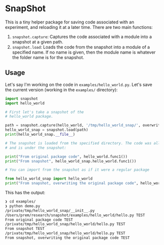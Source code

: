 # SnapShot

This is a tiny helper package for saving code associated with
an experiment, and reloading it at a later time. There are two main functions:

1. `snapshot.capture`: Captures the code associated with a module into a snapshot at a given path.
2. `snapshot.load`: Loads the code from the snapshot into a module of a specified name. If no name is given, then the module name is whatever the folder
name is for the snapshot.

## Usage

Let's say I'm working on the code in `examples/hello_world.py`. Let's save the current version 
(working in the `examples/` directory):

```python
import snapshot
import hello_world

# First let's take a snapshot of the 
# hello_world package.

path = snapshot.capture(hello_world, '/tmp/hello_world_snap/', overwrite=True)
hello_world_snap = snapshot.load(path)
print(hello_world_snap.__file__)

# The snapshot is loaded from the specified directory. The code was all copied to
# and is under the snapshot:

print("From original package code", hello_world.func1())
print("From snapshot", hello_world_snap.hello_world.func1())

# You can import from the snapshot as if it were a regular package

from hello_world_snap import hello_world
print("From snapshot, overwriting the original package code", hello_world.func1())
```

This has the output:

```bash
❯ cd examples/
❯ python demo.py
/private/tmp/hello_world_snap/__init__.py
/Users/prem/research/snapshot/examples/hello_world/hello.py TEST
From original package code TEST
/private/tmp/hello_world_snap/hello_world/hello.py TEST
From snapshot TEST
/private/tmp/hello_world_snap/hello_world/hello.py TEST
From snapshot, overwriting the original package code TEST
```